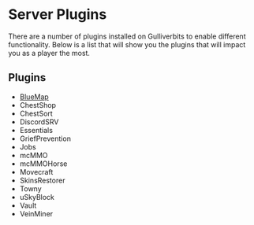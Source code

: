 # Server Plugins

There are a number of plugins installed on Gulliverbits to enable different functionality. Below is a list that will show you the plugins that will impact you as a player the most.

## Plugins

- [BlueMap](bluemap.md)
- ChestShop
- ChestSort
- DiscordSRV
- Essentials
- GriefPrevention
- Jobs
- mcMMO
- mcMMOHorse
- Movecraft
- SkinsRestorer
- Towny
- uSkyBlock
- Vault
- VeinMiner